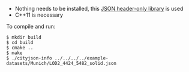 
- Nothing needs to be installed, this [JSON header-only library](https://github.com/nlohmann/json) is used
- C++11 is necessary

To compile and run:

    $ mkdir build
    $ cd build
    $ cmake ..
    $ make
    $ ./cityjson-info ../../../../example-datasets/Munich/LOD2_4424_5482_solid.json